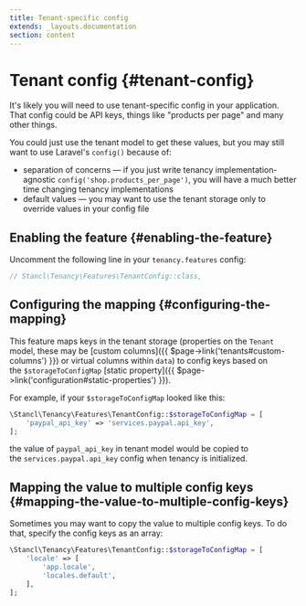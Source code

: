 ```yaml
---
title: Tenant-specific config
extends: _layouts.documentation
section: content
---
```


# Tenant config {#tenant-config}

It's likely you will need to use tenant-specific config in your application. That config could be API keys, things like "products per page" and many other things.

You could just use the tenant model to get these values, but you may still want to use Laravel's `config()` because of:

- separation of concerns — if you just write tenancy implementation-agnostic `config('shop.products_per_page')`, you will have a much better time changing tenancy implementations
- default values — you may want to use the tenant storage only to override values in your config file

## **Enabling the feature** {#enabling-the-feature}

Uncomment the following line in your `tenancy.features` config:

```php
// Stancl\Tenancy\Features\TenantConfig::class,
```

## **Configuring the mapping** {#configuring-the-mapping}

This feature maps keys in the tenant storage (properties on the `Tenant` model, these may be [custom columns]({{ $page->link('tenants#custom-columns') }}) or virtual columns within `data`) to config keys based on the `$storageToConfigMap` [static property]({{ $page->link('configuration#static-properties') }}).

For example, if your `$storageToConfigMap` looked like this:

```php
\Stancl\Tenancy\Features\TenantConfig::$storageToConfigMap = [
    'paypal_api_key' => 'services.paypal.api_key',
];
```

the value of `paypal_api_key` in tenant model would be copied to the `services.paypal.api_key` config when tenancy is initialized.

## Mapping the value to multiple config keys {#mapping-the-value-to-multiple-config-keys}

Sometimes you may want to copy the value to multiple config keys. To do that, specify the config keys as an array:

```php
\Stancl\Tenancy\Features\TenantConfig::$storageToConfigMap = [
    'locale' => [
        'app.locale',
        'locales.default',
    ],
];
```
